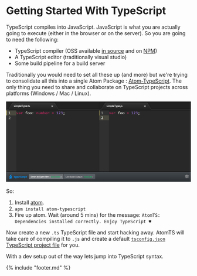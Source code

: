 # Getting Started With TypeScript

TypeScript compiles into JavaScript. JavaScript is what you are actually going to execute (either in the browser or on the server). So you are going to need the following:

* TypeScript compiler (OSS available [in source](https://github.com/Microsoft/TypeScript/) and on [NPM](https://www.npmjs.com/package/typescript))
* A TypeScript editor (traditionally visual studio)
* Some build pipeline for a build server

Traditionally you would need to set all these up (and more) but we're trying to consolidate all this into a single Atom Package : [Atom-TypeScript](https://atom.io/packages/atom-typescript). The only thing you need to share and collaborate on TypeScript projects across platforms (Windows / Mac / Linux).

![](../images/atomts.png)

So:
1. Install [atom](https://atom.io/).
1. `apm install atom-typescript`
1. Fire up atom. Wait (around 5 mins) for the message: `AtomTS: Dependencies installed correctly. Enjoy TypeScript ♥`

Now create a new `.ts` TypeScript file and start hacking away. AtomTS will take care of compiling it to `.js` and create a default [`tsconfig.json` TypeScript project file](https://github.com/TypeStrong/atom-typescript/blob/master/docs/tsconfig.md) for you.

With a dev setup out of the way lets jump into TypeScript syntax.

{% include "footer.md" %}